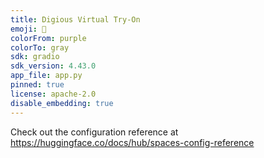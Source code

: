 ```yaml
---
title: Digious Virtual Try-On
emoji: 👕
colorFrom: purple
colorTo: gray
sdk: gradio
sdk_version: 4.43.0
app_file: app.py
pinned: true
license: apache-2.0
disable_embedding: true
---
```


Check out the configuration reference at https://huggingface.co/docs/hub/spaces-config-reference